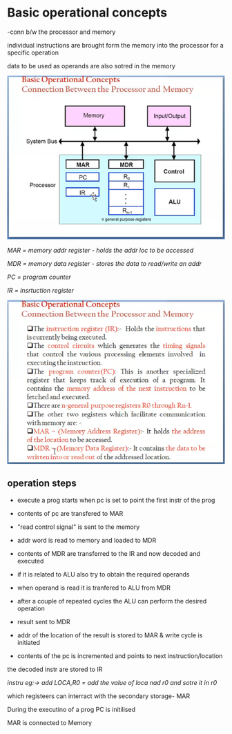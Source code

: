 # Basic operational concepts
-conn b/w the processor and memory

individual instructions are brought form the memory into the processor for a specific operation

data to be used as operands are also sotred in the memory

 ![conn_btw_processor_n_memory](./img/conn_btw_processor_n_memory.png)

 _MAR = memory addr register - holds the addr loc to be accessed_

 _MDR = memory data register - stores the data to read/write an addr_

 _PC = program counter_

 _IR = insrtuction register_

 ![conn_btw_processor_n_memory2](./img/conn_btw_processor_n_memory2.png)

operation steps
---
* execute a prog starts when pc is set to point the first instr of the prog

* contents of pc are transfered to MAR

* "read control signal" is sent to the memory

* addr word is read to memory and loaded to MDR

* contents of MDR are transferred to the IR and now decoded and executed

* if it is related to ALU also try to obtain the required operands

* when operand is read it is tranfered to ALU from MDR

* after a couple of repeated cycles the ALU can perform the desired operation

* result sent to MDR

* addr of the location of the result is stored to MAR & write cycle is initiated

* contents of the pc is incremented and points to next instruction/location

the decoded instr are stored to IR

_instru eg:-> add LOCA,R0 = add the value of loca nad r0 and sotre it in r0_

which registeers can interract with the secondary storage- MAR

During the executino of a prog PC is initilised

MAR is connected to Memory
